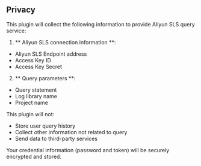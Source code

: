 ## Privacy

This plugin will collect the following information to provide Aliyun SLS query service:

1. ** Aliyun SLS connection information **:

- Aliyun SLS Endpoint address
- Access Key ID
- Access Key Secret

2. ** Query parameters **:

- Query statement
- Log library name
- Project name

This plugin will not:

- Store user query history
- Collect other information not related to query
- Send data to third-party services

Your credential information (password and token) will be securely encrypted and stored.
